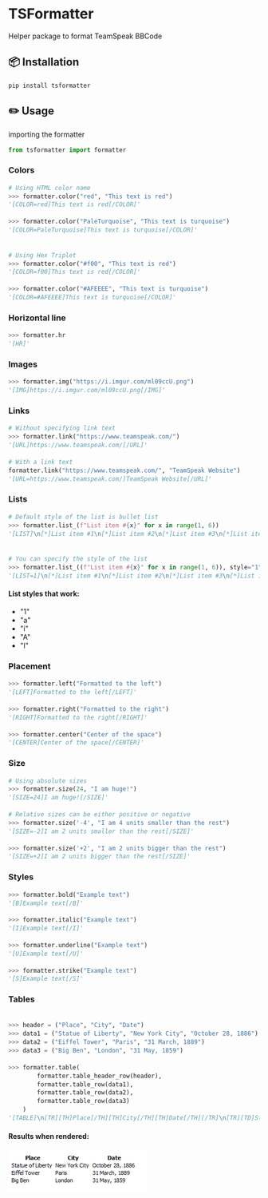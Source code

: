 # TSFormatter

Helper package to format TeamSpeak BBCode

## 📦 Installation

```shell
pip install tsformatter
```

## ✏️ Usage

importing the formatter

```python
from tsformatter import formatter
```

### Colors

```python
# Using HTML color name
>>> formatter.color("red", "This text is red")
'[COLOR=red]This text is red[/COLOR]'

>>> formatter.color("PaleTurquoise", "This text is turquoise")
'[COLOR=PaleTurquoise]This text is turquoise[/COLOR]'


# Using Hex Triplet
>>> formatter.color("#f00", "This text is red")
'[COLOR=f00]This text is red[/COLOR]'

>>> formatter.color("#AFEEEE", "This text is turquoise")
'[COLOR=#AFEEEE]This text is turquoise[/COLOR]'
```

### Horizontal line

```python
>>> formatter.hr
'[HR]'
```

### Images

```python
>>> formatter.img("https://i.imgur.com/ml09ccU.png")
'[IMG]https://i.imgur.com/ml09ccU.png[/IMG]'
```

### Links

```python
# Without specifying link text
>>> formatter.link("https://www.teamspeak.com/")
'[URL]https://www.teamspeak.com/[/URL]'

# With a link text
formatter.link("https://www.teamspeak.com/", "TeamSpeak Website")
'[URL=https://www.teamspeak.com/]TeamSpeak Website[/URL]'
```

### Lists

```python
# Default style of the list is bullet list
>>> formatter.list_(f"List item #{x}" for x in range(1, 6))
'[LIST]\n[*]List item #1\n[*]List item #2\n[*]List item #3\n[*]List item #4\n[*]List item #5\n[/LIST]'


# You can specify the style of the list
>>> formatter.list_((f"List item #{x}" for x in range(1, 6)), style="1")
'[LIST=1]\n[*]List item #1\n[*]List item #2\n[*]List item #3\n[*]List item #4\n[*]List item #5\n[/LIST]'
```

#### List styles that work:

- "1"
- "a"
- "i"
- "A"
- "I"

### Placement

```python
>>> formatter.left("Formatted to the left")
'[LEFT]Formatted to the left[/LEFT]'

>>> formatter.right("Formatted to the right")
'[RIGHT]Formatted to the right[/RIGHT]'

>>> formatter.center("Center of the space")
'[CENTER]Center of the space[/CENTER]'
```

### Size

```python
# Using absolute sizes
>>> formatter.size(24, "I am huge!")
'[SIZE=24]I am huge![/SIZE]'

# Relative sizes can be either positive or negative
>>> formatter.size('-4', "I am 4 units smaller than the rest")
'[SIZE=-2]I am 2 units smaller than the rest[/SIZE]'

>>> formatter.size('+2', "I am 2 units bigger than the rest")
'[SIZE=+2]I am 2 units bigger than the rest[/SIZE]'
```

### Styles

```python
>>> formatter.bold("Example text")
'[B]Example text[/B]'

>>> formatter.italic("Example text")
'[I]Example text[/I]'

>>> formatter.underline("Example text")
'[U]Example text[/U]'

>>> formatter.strike("Example text")
'[S]Example text[/S]'
```

### Tables

```python

>>> header = ("Place", "City", "Date")
>>> data1 = ("Statue of Liberty", "New York City", "October 28, 1886")
>>> data2 = ("Eiffel Tower", "Paris", "31 March, 1889")
>>> data3 = ("Big Ben", "London", "31 May, 1859")

>>> formatter.table(
        formatter.table_header_row(header),
        formatter.table_row(data1),
        formatter.table_row(data2),
        formatter.table_row(data3)
    )
'[TABLE]\n[TR][TH]Place[/TH][TH]City[/TH][TH]Date[/TH][/TR]\n[TR][TD]Statue of Liberty[/TD][TD]New York City[/TD][TD]October 28, 1886[/TD][/TR]\n[TR][TD]Eiffel Tower[/TD][TD]Paris[/TD][TD]31 March, 1889[/TD][/TR]\n[TR][TD]Big Ben[/TD][TD]London[/TD][TD]31 May, 1859[/TD][/TR]\n[/TABLE]'
```

#### Results when rendered:

![table example](.github/img/table.png)
